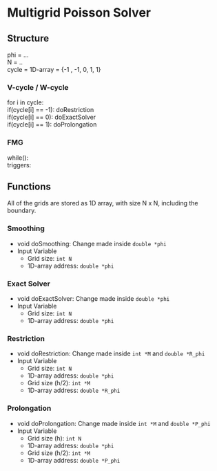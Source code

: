 # Multigrid Poisson Solver

## Structure
phi = ... </br>
N = ..</br>
cycle = 1D-array = {-1 , -1, 0, 1, 1}</br>

### V-cycle / W-cycle
for i in cycle:</br>
    if(cycle[i] == -1): doRestriction</br>
    if(cycle[i] ==  0): doExactSolver</br>
    if(cycle[i] ==  1): doProlongation</br>

### FMG
while():</br>
    triggers:</br>

## Functions
All of the grids are stored as 1D array, with size N x N, including the boundary.

### Smoothing
* void doSmoothing: Change made inside `double *phi`
* Input Variable
  * Grid size: `int N`
  * 1D-array address: `double *phi`

### Exact Solver
* void doExactSolver: Change made inside `double *phi`
* Input Variable
  * Grid size: `int N`
  * 1D-array address: `double *phi`

### Restriction
* void doRestriction: Change made inside `int *M` and `double *R_phi`
* Input Variable
  * Grid size: `int N`
  * 1D-array address: `double *phi`
  * Grid size (h/2): `int *M`
  * 1D-array address: `double *R_phi`

### Prolongation
* void doProlongation: Change made inside `int *M` and `double *P_phi`
* Input Variable
  * Grid size (h): `int N`
  * 1D-array address: `double *phi`
  * Grid size (h/2): `int *M`
  * 1D-array address: `double *P_phi`
